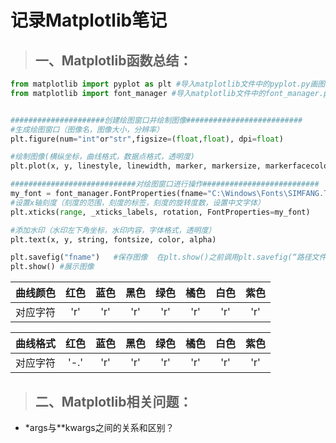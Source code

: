 # 记录Matplotlib笔记
>## 一、Matplotlib函数总结：
```python
from matplotlib import pyplot as plt #导入matplotlib文件中的pyplot.py画图模块  (import matplotlib.pyplot as plt)
from matplotlib import font_manager #导入matplotlib文件中的font_manager.py字体管理模块


#####################创建绘图窗口并绘制图像##########################
#生成绘图窗口（图像名，图像大小，分辨率）
plt.figure(num="int"or"str",figsize=(float,float), dpi=float)

#绘制图像(横纵坐标，曲线格式，数据点格式，透明度)
plt.plot(x, y, linestyle, linewidth, marker, markersize, markerfacecolor, alpha)

############################对绘图窗口进行操作##########################
my_font = font_manager.FontProperties(fname="C:\Windows\Fonts\SIMFANG.TTF") #采用系统文件中的中文格式
#设置x轴刻度（刻度的范围，刻度的标签，刻度的旋转度数，设置中文字体）
plt.xticks(range, _xticks_labels, rotation, FontProperties=my_font)

#添加水印（水印左下角坐标，水印内容，字体格式，透明度）
plt.text(x, y, string, fontsize, color, alpha)

plt.savefig("fname")   #保存图像  在plt.show()之前调用plt.savefig(“路径文件名”)  相比jpg，svg放大后不会失真
plt.show() #展示图像

```

|曲线颜色|红色|蓝色|黑色|绿色|橘色|白色|紫色|
|:----:|:----:|:----:|:----:|:----:|:----:|:----:|:----:|
|对应字符|'r'|'r'|'r'|'r'|'r'|'r'|'r'|

|曲线格式|红色|蓝色|黑色|绿色|橘色|白色|紫色|
|:----:|:----:|:----:|:----:|:----:|:----:|:----:|:----:|
|对应字符|'-.'|'r'|'r'|'r'|'r'|'r'|'r'|

>## 二、Matplotlib相关问题：
* \*args与\*\*kwargs之间的关系和区别？



